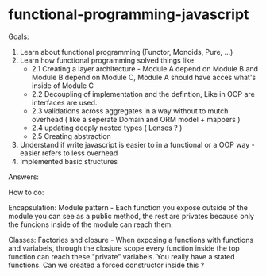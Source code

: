 # functional-programming-javascript

Goals:

1. Learn about functional programming (Functor, Monoids, Pure, ...)
2. Learn how functional programming solved things like 
    - 2.1 Creating a layer architecture - Module A depend on Module B and Module B depend on Module C, Module A should have acces what's inside of Module C
    - 2.2 Decoupling of implementation and the defintion, Like in OOP are interfaces are used.
    - 2.3 validations across aggregates in a way without to mutch overhead ( like a seperate Domain and ORM model + mappers )
    - 2.4 updating deeply nested types ( Lenses ? )
    - 2.5 Creating abstraction
3. Understand if write javascript is easier to in a functional or a OOP way - easier refers to less overhead
4. Implemented basic structures


Answers:

How to do:

Encapsulation: Module pattern - Each function you expose outside of the module you can see as a public method,
                                 the rest are privates because only the funcions inside of the module can reach them.

Classes: Factories and closure - When exposing a functions with functions and variabels, through the closjure scope every function inside the top function                                     can reach these "private" variabels. You really have a stated functions. Can we created a forced constructor
                                    inside this ?
